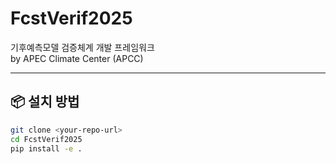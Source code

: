 # FcstVerif2025

기후예측모델 검증체계 개발 프레임워크  
by APEC Climate Center (APCC)

---

## 📦 설치 방법

```bash
git clone <your-repo-url>
cd FcstVerif2025
pip install -e .

